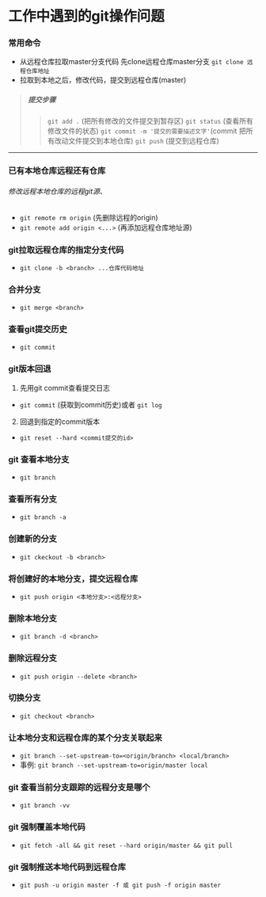 # 工作中遇到的git操作问题

### 常用命令
- 从远程仓库拉取master分支代码 先clone远程仓库master分支
`git clone 远程仓库地址`
- 拉取到本地之后，修改代码，提交到远程仓库(master)
 >##### 提交步骤
 >>`git add .` (把所有修改的文件提交到暂存区)
 >>`git status` (查看所有修改文件的状态)
 >>`git commit -m '提交的需要描述文字'`(commit 把所有改动文件提交到本地仓库)
 >>`git push` (提交到远程仓库)

-------
### 已有本地仓库远程还有仓库
###### 修改远程本地仓库的远程git源、
- `git remote rm origin` (先删除远程的origin)
- `git remote add origin <...>` (再添加远程仓库地址源) 

### git拉取远程仓库的指定分支代码
- `git clone -b <branch> ...仓库代码地址`

### 合并分支
- `git merge <branch>`

### 查看git提交历史
- `git commit`

### git版本回退
1. 先用git commit查看提交日志
- `git commit` (获取到commit历史)或者 `git log`
2. 回退到指定的commit版本
- `git reset --hard <commit提交的id>`

### git 查看本地分支
- `git branch`

### 查看所有分支
- `git branch -a`

### 创建新的分支
- `git ckeckout -b <branch>`

### 将创建好的本地分支，提交远程仓库
- `git push origin <本地分支>:<远程分支>`

### 删除本地分支
- `git branch -d <branch>`

### 删除远程分支
- `git push origin --delete <branch>`

### 切换分支
- `git checkout <branch>`

### 让本地分支和远程仓库的某个分支关联起来
- `git branch --set-upstream-to=<origin/branch> <local/branch>`
- 事例: `git branch --set-upstream-to=origin/master local`

### git 查看当前分支跟踪的远程分支是哪个
- `git branch -vv`

### git 强制覆盖本地代码
- `git fetch -all && git reset --hard origin/master && git pull`

### git 强制推送本地代码到远程仓库
- `git push -u origin master -f 或 git push -f origin master`







